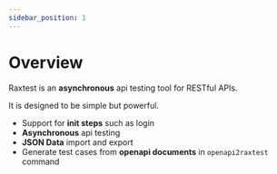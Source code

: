 ```yaml
---
sidebar_position: 1
---
```


# Overview

Raxtest is an **asynchronous** api testing tool for RESTful APIs. 

It is designed to be simple but powerful.

 - Support for **init steps** such as login
 - **Asynchronous** api testing
 - **JSON Data** import and export
 - Generate test cases from **openapi documents** in `openapi2raxtest` command



